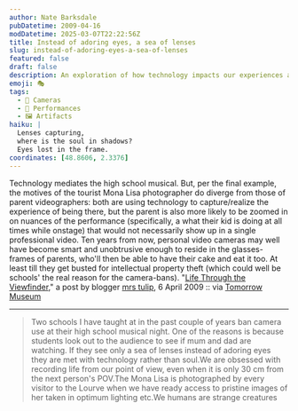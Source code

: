 ```yaml
---
author: Nate Barksdale
pubDatetime: 2009-04-16
modDatetime: 2025-03-07T22:22:56Z
title: Instead of adoring eyes, a sea of lenses
slug: instead-of-adoring-eyes-a-sea-of-lenses
featured: false
draft: false
description: An exploration of how technology impacts our experiences at high school performances, emphasizing the contrast between the roles of different types of videographers.
emoji: 🎭
tags:
  - 📸 Cameras
  - 🎤 Performances
  - 🖼️ Artifacts
haiku: |
  Lenses capturing,  
  where is the soul in shadows?  
  Eyes lost in the frame.
coordinates: [48.8606, 2.3376]
---
```


Technology mediates the high school musical. But, per the final example, the motives of the tourist Mona Lisa photographer do diverge from those of parent videographers: both are using technology to capture/realize the experience of being there, but the parent is also more likely to be zoomed in on nuances of the performance (specifically, a what their kid is doing at all times while onstage) that would not necessarily show up in a single professional video. Ten years from now, personal video cameras may well have become smart and unobtrusive enough to reside in the glasses-frames of parents, who'll then be able to have their cake and eat it too. At least till they get busted for intellectual property theft (which could well be schools' the real reason for the camera-bans). "[Life Through the Viewfinder](http://mrstulip.blogspot.com/2009/04/life-through-viewfinder.html)," a post by blogger [mrs tulip](http://mrstulip.blogspot.com/2009/04/life-through-viewfinder.html), 6 April 2009 :: via [Tomorrow Museum](http://www.tomorrowmuseum.com/2009/04/08/video-is-justice/)

---

> Two schools I have taught at in the past couple of years ban camera use at their high school musical night. One of the reasons is because students look out to the audience to see if mum and dad are watching. If they see only a sea of lenses instead of adoring eyes they are met with technology rather than soul.We are obsessed with recording life from our point of view, even when it is only 30 cm from the next person's POV.The Mona Lisa is photographed by every visitor to the Lourve when we have ready access to pristine images of her taken in optimum lighting etc.We humans are strange creatures
